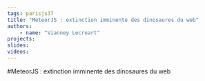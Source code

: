 ```yaml
---
tags: parisjs37
title: "MeteorJS : extinction imminente des dinosaures du web"
authors:
    - name: "Vianney Lecroart"
projects:
slides:
videos:
---
```

#MeteorJS : extinction imminente des dinosaures du web
